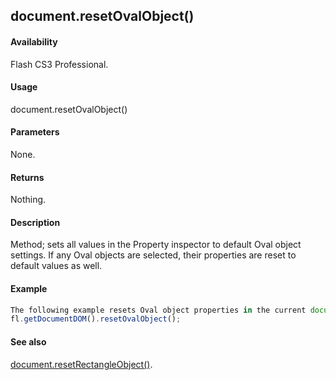 ## document.resetOvalObject()

#### Availability

Flash CS3 Professional.

#### Usage

document.resetOvalObject()

#### Parameters

None.

#### Returns

Nothing.

#### Description

Method; sets all values in the Property inspector to default Oval object settings. If any Oval objects are selected, their properties are reset to default values as well.

#### Example

```javascript
The following example resets Oval object properties in the current document to default values:
fl.getDocumentDOM().resetOvalObject();

```
#### See also

[document.resetRectangleObject()](../Document_object/docum320.md).

<span id="document.resetRectangleObject()" class="anchor"></span>
